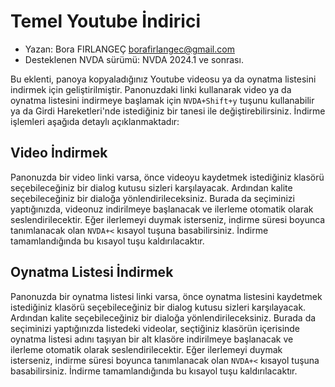 # Temel Youtube İndirici

* Yazan: Bora FIRLANGEÇ <borafirlangec@gmail.com>
* Desteklenen NVDA sürümü: NVDA 2024.1 ve sonrası.

Bu eklenti, panoya kopyaladığınız Youtube videosu ya da oynatma listesini indirmek için geliştirilmiştir. Panonuzdaki linki kullanarak video ya da oynatma listesini indirmeye başlamak için `NVDA+Shift+y` tuşunu kullanabilir ya da Girdi Hareketleri'nde istediğiniz bir tanesi ile değiştirebilirsiniz. İndirme işlemleri aşağıda detaylı açıklanmaktadır:
## Video İndirmek

Panonuzda bir video linki varsa, önce videoyu kaydetmek istediğiniz klasörü seçebileceğiniz bir dialog kutusu sizleri karşılayacak. Ardından kalite seçebileceğiniz bir dialoğa yönlendirileceksiniz. Burada da seçiminizi yaptığınızda, videonuz indirilmeye başlanacak ve ilerleme otomatik olarak seslendirilecektir. Eğer ilerlemeyi duymak isterseniz, indirme süresi boyunca tanımlanacak olan `NVDA+<` kısayol tuşuna basabilirsiniz. İndirme tamamlandığında bu kısayol tuşu kaldırılacaktır.

## Oynatma Listesi İndirmek

Panonuzda bir oynatma listesi linki varsa, önce oynatma listesini kaydetmek istediğiniz klasörü seçebileceğiniz bir dialog kutusu sizleri karşılayacak. Ardından kalite seçebileceğiniz bir dialoğa yönlendirileceksiniz. Burada da seçiminizi yaptığınızda listedeki videolar, seçtiğiniz klasörün içerisinde oynatma listesi adını taşıyan bir alt klasöre indirilmeye başlanacak ve ilerleme otomatik olarak seslendirilecektir. Eğer ilerlemeyi duymak isterseniz, indirme süresi boyunca tanımlanacak olan `NVDA+<` kısayol tuşuna basabilirsiniz. İndirme tamamlandığında bu kısayol tuşu kaldırılacaktır.
